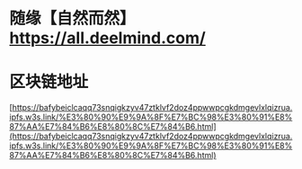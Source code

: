 # 随缘【自然而然】https://all.deelmind.com/

# 区块链地址

[https://bafybeiclcaqq73snqigkzyv47ztklvf2doz4ppwwpcgkdmgevlxlqizrua.ipfs.w3s.link/%E3%80%90%E9%9A%8F%E7%BC%98%E3%80%91%E8%87%AA%E7%84%B6%E8%80%8C%E7%84%B6.html](https://bafybeiclcaqq73snqigkzyv47ztklvf2doz4ppwwpcgkdmgevlxlqizrua.ipfs.w3s.link/%E3%80%90%E9%9A%8F%E7%BC%98%E3%80%91%E8%87%AA%E7%84%B6%E8%80%8C%E7%84%B6.html)